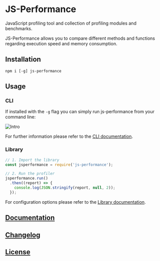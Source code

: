 # JS-Performance

JavaScript profiling tool and collection of profiling modules and benchmarks.

JS-Performance allows you to compare different methods and functions regarding execution speed and memory consumption.

## Installation

`npm i [-g] js-performance`

## Usage

### CLI

If installed with the `-g` flag you can simply run js-performance from your command line:

![Intro](intro.gif)

For further information please refer to the [CLI documentation](docs/cli.md).

### Library

```javascript
// 1. Import the library
const jsperformance = require('js-performance');

// 2. Run the profiler
jsperformance.run()
  .then((report) => {
    console.log(JSON.stringify(report, null, 2));
  });
```

For configuration options please refer to the [Library documentation](docs/lib.md).

## [Documentation](docs/index.md)

## [Changelog](CHANGELOG.md)

## [License](LICENSE)
